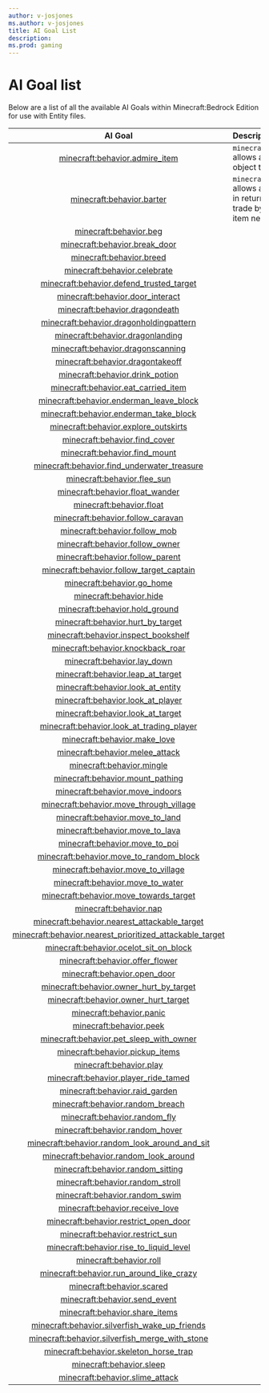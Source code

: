 ```yaml
---
author: v-josjones
ms.author: v-josjones
title: AI Goal List
description: 
ms.prod: gaming
---
```


# AI Goal list

Below are a list of all the available AI Goals within Minecraft:Bedrock Edition for use with Entity files.

|AI Goal |Description|
|:-----:|:----------|
|[minecraft:behavior.admire_item](EntityGoals/minecraftBehavior_admire_item.md)|`minecraft:behavior.admire_item` allows an entity to admire an object they are holding.|
|[minecraft:behavior.barter](EntityGoals/minecraftBehavior_barter.md)|`minecraft:behavior.barter` allows an entity to drop an item in return after a player offers a trade by dropping a specific item near the entity. |
|[minecraft:behavior.beg](EntityGoals/minecraftBehavior_beg.md)| |
|[minecraft:behavior.break_door](EntityGoals/minecraftBehavior_break_door.md)| |
|[minecraft:behavior.breed](EntityGoals/minecraftBehavior_breed.md)| |
|[minecraft:behavior.celebrate](EntityGoals/minecraftBehavior_celebrate.md)| |
|[minecraft:behavior.defend_trusted_target](EntityGoals/minecraftBehavior_defend_trusted_target.md)| |
|[minecraft:behavior.door_interact](EntityGoals/minecraftBehavior_door_interact.md)| |
|[minecraft:behavior.dragondeath](EntityGoals/minecraftBehavior_dragondeath.md)| |
|[minecraft:behavior.dragonholdingpattern](EntityGoals/minecraftBehavior_dragonholdingpattern.md)| |
|[minecraft:behavior.dragonlanding](EntityGoals/minecraftBehavior_dragonlanding.md)| |
|[minecraft:behavior.dragonscanning](EntityGoals/minecraftBehavior_dragonscanning.md)| |
|[minecraft:behavior.dragontakeoff](EntityGoals/minecraftBehavior_dragontakeoff.md)| |
|[minecraft:behavior.drink_potion](EntityGoals/minecraftBehavior_drink_potion.md)| |
|[minecraft:behavior.eat_carried_item](EntityGoals/minecraftBehavior_eat_carried_item.md)| |
|[minecraft:behavior.enderman_leave_block](EntityGoals/minecraftBehavior_enderman_leave_block.md)| |
|[minecraft:behavior.enderman_take_block](EntityGoals/minecraftBehavior_enderman_take_block.md)| |
|[minecraft:behavior.explore_outskirts](EntityGoals/minecraftBehavior_explore_outskirts.md)| |
|[minecraft:behavior.find_cover](EntityGoals/minecraftBehavior_find_cover.md)| |
|[minecraft:behavior.find_mount](EntityGoals/minecraftBehavior_find_mount.md)| |
|[minecraft:behavior.find_underwater_treasure](EntityGoals/minecraftBehavior_find_underwater_treasure.md)| |
|[minecraft:behavior.flee_sun](EntityGoals/minecraftBehavior_flee_sun.md)| |
|[minecraft:behavior.float_wander](EntityGoals/minecraftBehavior_float_wander.md)| |
|[minecraft:behavior.float](EntityGoals/minecraftBehavior_float.md)| |
|[minecraft:behavior.follow_caravan](EntityGoals/minecraftBehavior_follow_caravan.md)| |
|[minecraft:behavior.follow_mob](EntityGoals/minecraftBehavior_follow_mob.md)| |
|[minecraft:behavior.follow_owner](EntityGoals/minecraftBehavior_follow_owner.md)| |
|[minecraft:behavior.follow_parent](EntityGoals/minecraftBehavior_follow_parent.md)| |
|[minecraft:behavior.follow_target_captain](EntityGoals/minecraftBehavior_follow_target_captain.md)| |
|[minecraft:behavior.go_home](EntityGoals/minecraftBehavior_go_home.md)| |
|[minecraft:behavior.hide](EntityGoals/minecraftBehavior_hide.md)| |
|[minecraft:behavior.hold_ground](EntityGoals/minecraftBehavior_hold_ground.md)| |
|[minecraft:behavior.hurt_by_target](EntityGoals/minecraftBehavior_hurt_by_target.md)| |
|[minecraft:behavior.inspect_bookshelf](EntityGoals/minecraftBehavior_inspect_bookshelf.md)| |
|[minecraft:behavior.knockback_roar](EntityGoals/minecraftBehavior_knockback_roar.md)| |
|[minecraft:behavior.lay_down](EntityGoals/minecraftBehavior_lay_down.md)| |
|[minecraft:behavior.leap_at_target](EntityGoals/minecraftBehavior_leap_at_target.md)| |
|[minecraft:behavior.look_at_entity](EntityGoals/minecraftBehavior_look_at_entity.md)| |
|[minecraft:behavior.look_at_player](EntityGoals/minecraftBehavior_look_at_player.md)| |
|[minecraft:behavior.look_at_target](EntityGoals/minecraftBehavior_look_at_target.md)| |
|[minecraft:behavior.look_at_trading_player](EntityGoals/minecraftBehavior_look_at_trading_player.md)| |
|[minecraft:behavior.make_love](EntityGoals/minecraftBehavior_make_love.md)| |
|[minecraft:behavior.melee_attack](EntityGoals/minecraftBehavior_melee_attack.md)| |
|[minecraft:behavior.mingle](EntityGoals/minecraftBehavior_mingle.md)| |
|[minecraft:behavior.mount_pathing](EntityGoals/minecraftBehavior_mount_pathing.md)| |
|[minecraft:behavior.move_indoors](EntityGoals/minecraftBehavior_move_indoors.md)| |
|[minecraft:behavior.move_through_village](EntityGoals/minecraftBehavior_move_through_village.md)| |
|[minecraft:behavior.move_to_land](EntityGoals/minecraftBehavior_move_to_land.md)| |
|[minecraft:behavior.move_to_lava](EntityGoals/minecraftBehavior_move_to_lava.md)| |
|[minecraft:behavior.move_to_poi](EntityGoals/minecraftBehavior_move_to_poi.md)| |
|[minecraft:behavior.move_to_random_block](EntityGoals/minecraftBehavior_move_to_random_block.md)| |
|[minecraft:behavior.move_to_village](EntityGoals/minecraftBehavior_move_to_village.md)| |
|[minecraft:behavior.move_to_water](EntityGoals/minecraftBehavior_move_to_water.md)| |
|[minecraft:behavior.move_towards_target](EntityGoals/minecraftBehavior_move_towards_target.md)| |
|[minecraft:behavior.nap](EntityGoals/minecraftBehavior_nap.md)| |
|[minecraft:behavior.nearest_attackable_target](EntityGoals/minecraftBehavior_nearest_attackable_target.md)| |
|[minecraft:behavior.nearest_prioritized_attackable_target](EntityGoals/minecraftBehavior_nearest_prioritized_attackable_target.md)| |
|[minecraft:behavior.ocelot_sit_on_block](EntityGoals/minecraftBehavior_ocelot_sit_on_block.md)| |
|[minecraft:behavior.offer_flower](EntityGoals/minecraftBehavior_offer_flower.md)| |
|[minecraft:behavior.open_door](EntityGoals/minecraftBehavior_open_door.md)| |
|[minecraft:behavior.owner_hurt_by_target](EntityGoals/minecraftBehavior_owner_hurt_by_target.md)| |
|[minecraft:behavior.owner_hurt_target](EntityGoals/minecraftBehavior_owner_hurt_target.md)| |
|[minecraft:behavior.panic](EntityGoals/minecraftBehavior_panic.md)| |
|[minecraft:behavior.peek](EntityGoals/minecraftBehavior_peek.md)| |
|[minecraft:behavior.pet_sleep_with_owner](EntityGoals/minecraftBehavior_pet_sleep_with_owner.md)| |
|[minecraft:behavior.pickup_items](EntityGoals/minecraftBehavior_pickup_items.md)| |
|[minecraft:behavior.play](EntityGoals/minecraftBehavior_play.md)| |
|[minecraft:behavior.player_ride_tamed](EntityGoals/minecraftBehavior_player_ride_tamed.md)| |
|[minecraft:behavior.raid_garden](EntityGoals/minecraftBehavior_raid_garden.md)| |
|[minecraft:behavior.random_breach](EntityGoals/minecraftBehavior_random_breach.md)| |
|[minecraft:behavior.random_fly](EntityGoals/minecraftBehavior_random_fly.md)| |
|[minecraft:behavior.random_hover](EntityGoals/minecraftBehavior_random_hover.md)| |
|[minecraft:behavior.random_look_around_and_sit](EntityGoals/minecraftBehavior_random_look_around_and_sit.md)| |
|[minecraft:behavior.random_look_around](EntityGoals/minecraftBehavior_random_look_around.md)| |
|[minecraft:behavior.random_sitting](EntityGoals/minecraftBehavior_random_sitting.md)| |
|[minecraft:behavior.random_stroll](EntityGoals/minecraftBehavior_random_stroll.md)| |
|[minecraft:behavior.random_swim](EntityGoals/minecraftBehavior_random_swim.md)| |
|[minecraft:behavior.receive_love](EntityGoals/minecraftBehavior_receive_love.md)| |
|[minecraft:behavior.restrict_open_door](EntityGoals/minecraftBehavior_restrict_open_door.md)| |
|[minecraft:behavior.restrict_sun](EntityGoals/minecraftBehavior_restrict_sun.md)| |
|[minecraft:behavior.rise_to_liquid_level](EntityGoals/minecraftBehavior_rise_to_liquid_level.md)| |
|[minecraft:behavior.roll](EntityGoals/minecraftBehavior_roll.md)| |
|[minecraft:behavior.run_around_like_crazy](EntityGoals/minecraftBehavior_run_around_like_crazy.md)| |
|[minecraft:behavior.scared](EntityGoals/minecraftBehavior_scared.md)| |
|[minecraft:behavior.send_event](EntityGoals/minecraftBehavior_send_event.md)| |
|[minecraft:behavior.share_items](EntityGoals/minecraftBehavior_share_items.md)| |
|[minecraft:behavior.silverfish_wake_up_friends](EntityGoals/minecraftBehavior_silverfish_wake_up_friends.md)| |
|[minecraft:behavior.silverfish_merge_with_stone](EntityGoals/minecraftBehavior_silverfish_merge_with_stone.md)| |
|[minecraft:behavior.skeleton_horse_trap](EntityGoals/minecraftBehavior_skeleton_horse_trap.md)| |
|[minecraft:behavior.sleep](EntityGoals/minecraftBehavior_sleep.md)| |
|[minecraft:behavior.slime_attack](EntityGoals/minecraftBehavior_slime_attack.md)| |


